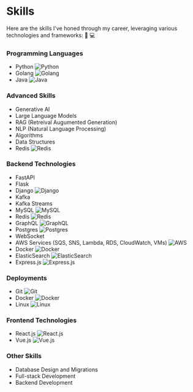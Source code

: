 # <b>Skills</b>

Here are the skills I've honed through my career, leveraging various technologies and frameworks: 🚀 💻

### <b>Programming Languages</b>
- Python ![Python](https://img.icons8.com/color/24/000000/python.png)
- Golang ![Golang](https://img.icons8.com/color/24/000000/golang.png)
- Java ![Java](https://img.icons8.com/color/24/000000/java-coffee-cup-logo.png)

### <b>Advanced Skills</b>
- Generative AI
- Large Language Models
- RAG (Retreival Augumented Generation)
- NLP (Natural Language Processing)
- Algorithms
- Data Structures
- Redis ![Redis](https://img.icons8.com/color/24/000000/redis.png)

### <b>Backend Technologies</b>
- FastAPI
- Flask 
- Django ![Django](https://img.icons8.com/color/24/000000/django.png)
- Kafka 
- Kafka Streams
- MySQL ![MySQL](https://img.icons8.com/office/16/000000/mysql.png)
- Redis ![Redis](https://img.icons8.com/color/24/000000/redis.png)
- GraphQL ![GraphQL](https://img.icons8.com/color/24/000000/graphql.png)
- Postgres ![Postgres](https://img.icons8.com/color/24/000000/postgreesql.png)
- WebSocket
- AWS Services (SQS, SNS, Lambda, RDS, CloudWatch, VMs) ![AWS](https://img.icons8.com/color/24/000000/amazon-web-services.png)
- Docker ![Docker](https://img.icons8.com/color/24/000000/docker.png)
- ElasticSearch ![ElasticSearch](https://img.icons8.com/color/24/000000/elasticsearch.png)
- Express.js ![Express.js](https://img.icons8.com/color/24/000000/nodejs.png)

### <b>Deployments</b>
- Git ![Git](https://img.icons8.com/color/24/000000/git.png)
- Docker ![Docker](https://img.icons8.com/color/24/000000/docker.png)
- Linux ![Linux](https://img.icons8.com/color/24/000000/linux.png)

### <b>Frontend Technologies</b>
- React.js ![React.js](https://img.icons8.com/ultraviolet/24/000000/react.png)
- Vue.js ![Vue.js](https://img.icons8.com/color/24/000000/vue-js.png)

### <b>Other Skills</b>
- Database Design and Migrations
- Full-stack Development
- Backend Development

